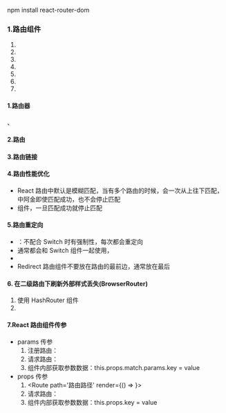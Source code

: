 npm install react-router-dom

### 1.路由组件

1. <BrowserRouter>
2. <HashRouter>
3. <Route>
4. <Redirect>
5. <Link>
6. <NavLink>
7. <Switch>

#### 1.路由器

<BrowserRouter>、<HashRouter>

#### 2.路由

<Route path='路由路径' component={路由组件}>

#### 3.路由链接

<Link to='路由路径'></Link>

<NavLink to='路由路径' activeClassName='显示当前组件的路由类名'></NavLink>

#### 4.路由性能优化

- React 路由中默认是模糊匹配，当有多个路由的时候，会一次从上往下匹配，中阿金即使匹配成功，也不会停止匹配
- <Switch>组件，一旦匹配成功就停止匹配

#### 5.路由重定向 <Redirect>

- <Redirect to='重定向之后的路由路径'> ：不配合 Switch 时有强制性，每次都会重定向
- 通常都会和 Switch 组件一起使用，
- <Redirect from='重定向之前的路由' to='重定向之后的路由路径'>
- Redirect 路由组件不要放在路由的最前边，通常放在最后

#### 6. 在二级路由下刷新外部样式丢失(BrowserRouter)

1. 使用 HashRouter 组件
2. <link rel="stylesheet" href="%PUBLIC_URL%/bootstrap.css">

#### 7.React 路由组件传参

- params 传参
  1. 注册路由：<Route path='路由路径/:key' component={路由组件}>	
  2. 请求路由：<Link to='路由路径/value'>
  3. 组件内部获取参数数据：this.props.match.params.key = value
- props 传参
  1. <Route path='路由路径'  render={() => <News key=value/>}></Route>
  2. 请求路由：<Link to='路由路径'>
  3. 组件内部获取参数数据：this.props.key = value

